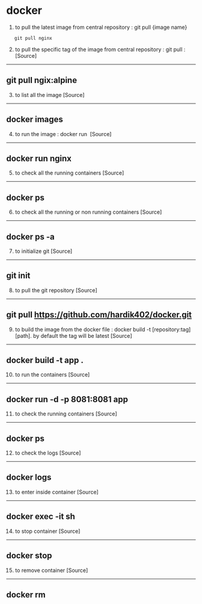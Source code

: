 # docker
1. to pull the latest image from central repository : git pull {image name}
```
   git pull nginx
```   

2. to pull the specific tag of the image from central repository : git pull <image name>:<tag>
[Source]
----
git pull ngix:alpine
----
3. to list all the image
[Source]
----
docker images
----
4. to run the image : docker run <image name>
[Source]
----
docker run nginx
----
5. to check all the running containers
[Source]
----
docker ps
----
6. to check all the running or non running containers
[Source]
----
docker ps -a
----
7. to initialize git 
[Source]
----
git init
----
8. to pull the git repository
[Source]
----
git pull https://github.com/hardik402/docker.git
----
9. to build the image from the docker file : docker build -t [repository:tag] [path]. by default the tag will be latest
[Source]
----
docker build -t app .
----
10. to run the containers 
[Source]
----
docker run -d -p 8081:8081 app
----
11. to check the running containers
[Source]
----
docker ps
----
12. to check the logs
[Source]
----
docker logs <containerID or container name>
----
13. to enter inside container 
[Source]
----
docker exec -it <containerID> sh
----
14. to stop container
[Source]
----
docker stop <containerID>
----
15. to remove container
[Source]
----
docker rm <containerID>
----
